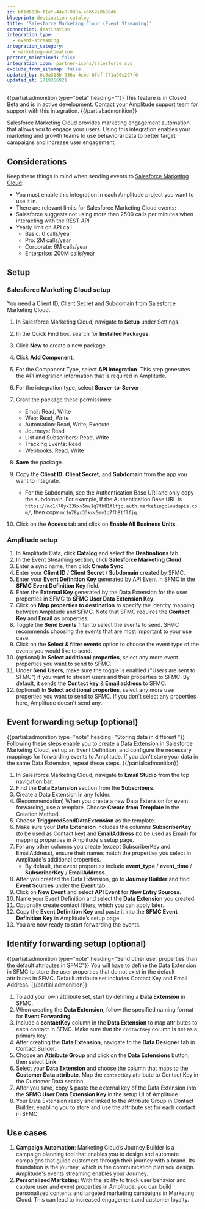 ```yaml
---
id: bf1d608b-f1ef-44e8-988a-e6b52e8686d6
blueprint: destination-catalog
title: 'Salesforce Marketing Cloud (Event Streaming)'
connection: destination
integration_type:
  - event-streaming
integration_category:
  - marketing-automation
partner_maintained: false
integration_icon: partner-icons/salesforce.svg
exclude_from_sitemap: false
updated_by: 0c3a318b-936a-4cbd-8fdf-771a90c297f0
updated_at: 1719356921
---
```

{{partial:admonition type="beta" heading=""}}
This feature is in Closed Beta and is in active development. Contact your Amplitude support team for support with this integration.
{{/partial:admonition}}

Salesforce Marketing Cloud provides marketing engagement automation that allows you to engage your users. Using this integration enables your marketing and growth teams to use behavioral data to better target campaigns and increase user engagement.

## Considerations

Keep these things in mind when sending events to [Salesforce Marketing Cloud](https://www.salesforce.com/content/dam/web/en_us/www/documents/pricing/mc_email_journey_pricing_sheet.pdf):

- You must enable this integration in each Amplitude project you want to use it in.
- There are relevant limits for Salesforce Marketing Cloud events:
- Salesforce suggests not using more than 2500 calls per minutes when interacting with the REST API
- Yearly limit on API call
    - Basic: 0 calls/year
    - Pro: 2M calls/year
    - Corporate: 6M calls/year
    - Enterprise: 200M calls/year
  
## Setup

### Salesforce Marketing Cloud setup

You need a Client ID, Client Secret and Subdomain from Salesforce Marketing Cloud.

1. In Salesforce Marketing Cloud, navigate to **Setup** under Settings.
2. In the Quick Find box, search for **Installed Packages**.
3. Click **New** to create a new package.
4. Click **Add Component**.
5. For the Component Type, select **API Integration**. This step generates the API integration information that is required in Amplitude.
6. For the integration type, select **Server-to-Server**.
7. Grant the package these permissions:
    - Email: Read, Write
    - Web: Read, Write
    - Automation: Read, Write, Execute
    - Journeys: Read
    - List and Subscribers: Read, Write
    - Tracking Events: Read
    - Webhooks: Read, Write
8. **Save** the package.
9. Copy the **Client ID**, **Client Secret**, and **Subdomain** from the app you want to integrate.

    - For the Subdomain, see the Authentication Base URI and only copy the subdomain. For example, if the Authentication Base URL is `https://mc1n78yx33kxv5mv1q7fh81flfjq.auth.marketingcloudapis.com/`, then copy `mc1n78yx33kxv5mv1q7fh81flfjq`.


10. Click on the **Access** tab and click on **Enable All Business Units**.

### Amplitude setup

1. In Amplitude Data, click **Catalog** and select the **Destinations** tab.
2. In the Event Streaming section, click **Salesforce Marketing Cloud**.
3. Enter a sync name, then click **Create Sync**.
4. Enter your **Client ID** / **Client Secret** / **Subdomain** created by SFMC.
5. Enter your **Event Definition Key** generated by API Event in SFMC in the **SFMC Event Definition Key** field.
6. Enter the **External Key** generated by the Data Extension for the user properties in SFMC to **SFMC User Data Extension Key**. 
7. Click on **Map properties to destination** to specify the identity mapping between Amplitude and SFMC. Note that SFMC requires the **Contact Key** and **Email** as properties.
8. Toggle the **Send Events** filter to select the events to send. SFMC recommends choosing the events that are most important to your use case.
9. Click on the **Select & filter events** option to choose the event type of the events you would like to send.
10. (optional) In **Select additional properties**, select any more event properties you want to send to SFMC.
11. Under **Send Users**, make sure the toggle is enabled ("Users are sent to SFMC") if you want to stream users and their properties to SFMC. By default, it sends the **Contact key** & **Email address** to SFMC.
12. (optional) In **Select additional properties**, select any more user properties you want to send to SFMC. If you don't select any properties here, Amplitude doesn't send any.

## Event forwarding setup (optional)

{{partial:admonition type="note" heading="Storing data in different "}}
Following these steps enable you to create a Data Extension in Salesforce Marketing Cloud, set up an Event Definition, and configure the necessary mappings for forwarding events to Amplitude. If you don't store your data in the same Data Extension, repeat these steps.
{{/partial:admonition}} 

1. In Salesforce Marketing Cloud, navigate to **Email Studio** from the top navigation bar.
2. Find the **Data Extension** section from the **Subscribers**.
3. Create a Data Extension in any folder.
4. (Recommendation) When you create a new Data Extension for event forwarding, use a template. Choose **Create from Template** in the Creation Method.
5. Choose **TriggeredSendDataExtension** as the template.
6. Make sure your **Data Extension** includes the columns **SubscriberKey** (to be used as Contact key) and **EmailAddress** (to be used as Email) for mapping properties in Amplitude's setup page.
7. For any other columns you create (except SubscriberKey and EmailAddress), ensure their names match the properties you select in Amplitude's additional properties.
    - By default, the event properties include **event_type** / **event_time** / **SubscriberKey** / **EmailAddress**.
8. After you created the Data Extension, go to **Journey Builder** and find **Event Sources** under the **Event** tab.
9. Click on **New Event** and select **API Event** for **New Entry Sources**.
10. Name your Event Definition and select the **Data Extension** you created.
11. Optionally create contact filters, which you can apply later.
12. Copy the **Event Definition Key** and paste it into the **SFMC Event Definition Key** in Amplitude’s setup page.
13. You are now ready to start forwarding the events.

## Identify forwarding setup (optional)

{{partial:admonition type="note" heading="Send other user properties than the default attributes in SFMC"}}
You will have to define the Data Extension in SFMC to store the user properties that do not exist in the default attributes in SFMC. Default attribute set includes Contact Key and Email Address.
{{/partial:admonition}}

1. To add your own attribute set, start by defining a **Data Extension** in SFMC.
2. When creating the **Data Extension**, follow the specified naming format for **Event Forwarding**.
3. Include a **contactKey** column in the **Data Extension** to map attributes to each contact in SFMC. Make sure that the `contactKey` column is set as a primary key.
4. After creating the **Data Extension**, navigate to the **Data Designer** tab in Contact Builder.
5. Choose an **Attribute Group** and click on the **Data Extensions** button, then select **Link**.
6. Select your **Data Extension** and choose the column that maps to the **Customer Data attribute**. Map the `contactKey` attribute to Contact Key in the Customer Data section.
7. After you save, copy & paste the external key of the Data Extension into the **SFMC User Data Extension Key** in the setup UI of Amplitude.
8. Your Data Extension ready and linked to the Attribute Group in Contact Builder, enabling you to store and use the attribute set for each contact in SFMC.

## Use cases

1. **Campaign Automation**: Marketing Cloud’s Journey Builder is a campaign planning tool that enables you to design and automate campaigns that guide customers through their journey with a brand. Its foundation is the journey, which is the communication plan you design. Amplitude's events streaming enables your Journey.
2. **Personalized Marketing**: With the ability to track user behavior and capture user and event properties in Amplitude, you can build personalized contents and targeted marketing campaigns in Marketing Cloud. This can lead to increased engagement and customer loyalty.